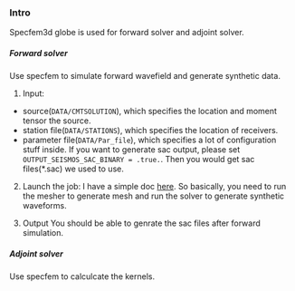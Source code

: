 ### Intro

Specfem3d globe is used for forward solver and adjoint solver.

##### Forward solver
Use specfem to simulate forward wavefield and generate synthetic data.

1. Input:
  * source(`DATA/CMTSOLUTION`), which specifies the location and moment tensor the source.
  * station file(`DATA/STATIONS`), which specifies the location of receivers.
  * parameter file(`DATA/Par_file`), which specifies a lot of configuration stuff inside. If you want to generate sac output,
  please set `OUTPUT_SEISMOS_SAC_BINARY = .true.`. Then you would get sac files(*.sac) we used to use.

2. Launch the job:
  I have a simple doc [here](https://github.com/wjlei1990/ComputationalGeophysicsWorkshop/blob/master/How_to_run_specfem3d_globe.md).
So basically, you need to run the mesher to generate mesh and run the solver to generate synthetic waveforms. 

3. Output
You should be able to genrate the sac files after forward simulation. 

##### Adjoint solver
Use specfem to calculcate the kernels.


